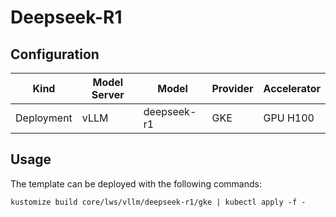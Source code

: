 # Deepseek-R1

## Configuration
| Kind | Model Server | Model | Provider | Accelerator |
| --- | --- | --- | --- | --- |
| Deployment | vLLM | deepseek-r1 | GKE | GPU H100 |

## Usage

The template can be deployed with the following commands:

```
kustomize build core/lws/vllm/deepseek-r1/gke | kubectl apply -f -
```

